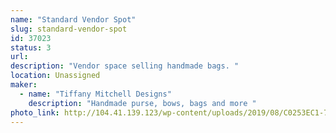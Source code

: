 ```yaml
---
name: "Standard Vendor Spot"
slug: standard-vendor-spot
id: 37023
status: 3
url: 
description: "Vendor space selling handmade bags. "
location: Unassigned
maker:
  - name: "Tiffany Mitchell Designs"
    description: "Handmade purse, bows, bags and more "
photo_link: http://104.41.139.123/wp-content/uploads/2019/08/C0253EC1-7296-4E87-BB22-ECE8381D038A-1024x600.png
---
```

